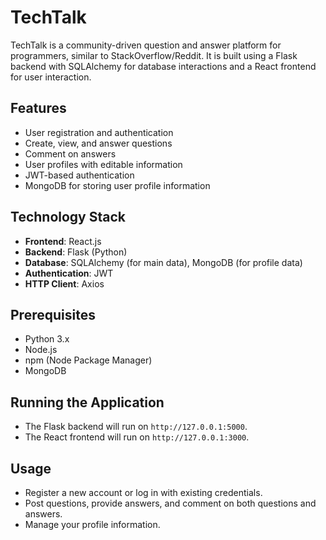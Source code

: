 # TechTalk

TechTalk is a community-driven question and answer platform for programmers, similar to StackOverflow/Reddit. It is built using a Flask backend with SQLAlchemy for database interactions and a React frontend for user interaction.

## Features

- User registration and authentication
- Create, view, and answer questions
- Comment on answers
- User profiles with editable information
- JWT-based authentication
- MongoDB for storing user profile information

## Technology Stack

- **Frontend**: React.js
- **Backend**: Flask (Python)
- **Database**: SQLAlchemy (for main data), MongoDB (for profile data)
- **Authentication**: JWT
- **HTTP Client**: Axios

## Prerequisites

- Python 3.x
- Node.js
- npm (Node Package Manager)
- MongoDB

## Running the Application

- The Flask backend will run on `http://127.0.0.1:5000`.
- The React frontend will run on `http://127.0.0.1:3000`.

## Usage

- Register a new account or log in with existing credentials.
- Post questions, provide answers, and comment on both questions and answers.
- Manage your profile information.
